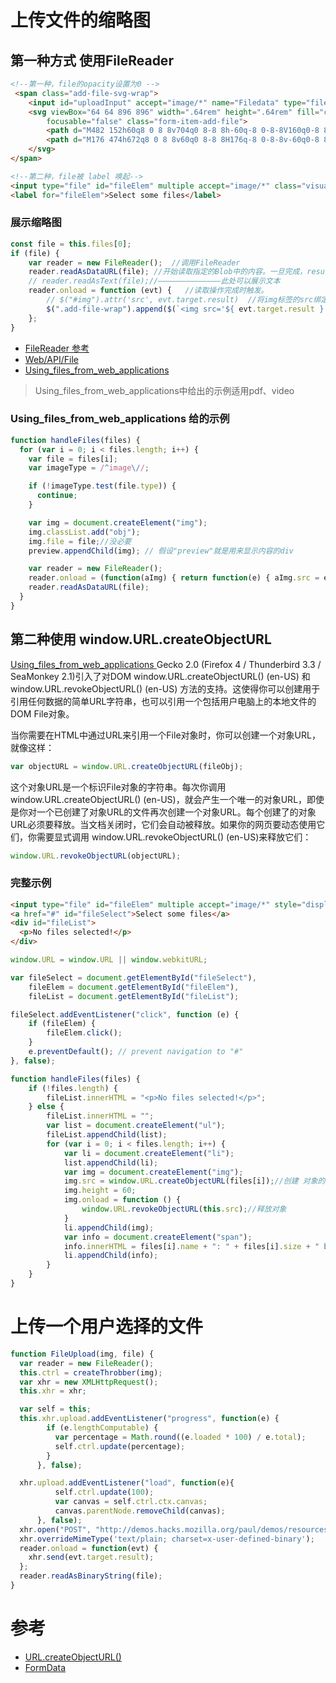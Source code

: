 # 上传文件的缩略图
## 第一种方式 使用FileReader
```html
<!--第一种，file的opacity设置为0 -->
 <span class="add-file-svg-wrap">
    <input id="uploadInput" accept="image/*" name="Filedata" type="file">
    <svg viewBox="64 64 896 896" width=".64rem" height=".64rem" fill="currentColor" aria-hidden="true"
        focusable="false" class="form-item-add-file">
        <path d="M482 152h60q8 0 8 8v704q0 8-8 8h-60q-8 0-8-8V160q0-8 8-8z"></path>
        <path d="M176 474h672q8 0 8 8v60q0 8-8 8H176q-8 0-8-8v-60q0-8 8-8z"></path>
    </svg>
</span>
```

```html
<!--第二种，file被 label 唤起-->
<input type="file" id="fileElem" multiple accept="image/*" class="visually-hidden">
<label for="fileElem">Select some files</label>
```

### 展示缩略图
```js
const file = this.files[0]; 
if (file) {
    var reader = new FileReader();  //调用FileReader
    reader.readAsDataURL(file); //开始读取指定的Blob中的内容。一旦完成，result属性中将包含一个data: URL格式的Base64字符串以表示所读取文件的内容。
    // reader.readAsText(file);//——————————————此处可以展示文本
    reader.onload = function (evt) {   //读取操作完成时触发。
        // $("#img").attr('src', evt.target.result)  //将img标签的src绑定为DataURL
        $(".add-file-wrap").append($(`<img src='${ evt.target.result }' alt='上传图片'/>`))
    };
}
```

* [FileReader 参考](https://developer.mozilla.org/zh-CN/docs/Web/API/FileReader)
* [Web/API/File](https://developer.mozilla.org/zh-CN/docs/Web/API/File)
* [Using_files_from_web_applications](https://developer.mozilla.org/en-US/docs/Web/API/File/Using_files_from_web_applications)

> Using_files_from_web_applications中给出的示例适用pdf、video

### Using_files_from_web_applications 给的示例
```js
function handleFiles(files) {
  for (var i = 0; i < files.length; i++) {
    var file = files[i];
    var imageType = /^image\//;

    if (!imageType.test(file.type)) {
      continue;
    }

    var img = document.createElement("img");
    img.classList.add("obj");
    img.file = file;//没必要
    preview.appendChild(img); // 假设"preview"就是用来显示内容的div

    var reader = new FileReader();
    reader.onload = (function(aImg) { return function(e) { aImg.src = e.target.result; }; })(img);
    reader.readAsDataURL(file);
  }
}
```

## 第二种使用 window.URL.createObjectURL
[Using_files_from_web_applications ](https://developer.mozilla.org/zh-CN/docs/Web/API/File/Using_files_from_web_applications#%E4%BD%BF%E7%94%A8%E5%AF%B9%E8%B1%A1_url)
Gecko 2.0 (Firefox 4 / Thunderbird 3.3 / SeaMonkey 2.1)引入了对DOM window.URL.createObjectURL() (en-US) 和 window.URL.revokeObjectURL() (en-US) 方法的支持。这使得你可以创建用于引用任何数据的简单URL字符串，也可以引用一个包括用户电脑上的本地文件的DOM File对象。

当你需要在HTML中通过URL来引用一个File对象时，你可以创建一个对象URL，就像这样：
```js
var objectURL = window.URL.createObjectURL(fileObj);
```
这个对象URL是一个标识File对象的字符串。每次你调用window.URL.createObjectURL() (en-US)，就会产生一个唯一的对象URL，即使是你对一个已创建了对象URL的文件再次创建一个对象URL。每个创建了的对象URL必须要释放。当文档关闭时，它们会自动被释放。如果你的网页要动态使用它们，你需要显式调用 window.URL.revokeObjectURL() (en-US)来释放它们：
```js
window.URL.revokeObjectURL(objectURL);
```

### 完整示例
```html
<input type="file" id="fileElem" multiple accept="image/*" style="display:none" onchange="handleFiles(this.files)">
<a href="#" id="fileSelect">Select some files</a>
<div id="fileList">
  <p>No files selected!</p>
</div>
```
```js
window.URL = window.URL || window.webkitURL;

var fileSelect = document.getElementById("fileSelect"),
    fileElem = document.getElementById("fileElem"),
    fileList = document.getElementById("fileList");

fileSelect.addEventListener("click", function (e) {
    if (fileElem) {
        fileElem.click();
    }
    e.preventDefault(); // prevent navigation to "#"
}, false);

function handleFiles(files) {
    if (!files.length) {
        fileList.innerHTML = "<p>No files selected!</p>";
    } else {
        fileList.innerHTML = "";
        var list = document.createElement("ul");
        fileList.appendChild(list);
        for (var i = 0; i < files.length; i++) {
            var li = document.createElement("li");
            list.appendChild(li);
            var img = document.createElement("img");
            img.src = window.URL.createObjectURL(files[i]);//创建 对象的URL
            img.height = 60;
            img.onload = function () {
                window.URL.revokeObjectURL(this.src);//释放对象
            }
            li.appendChild(img);
            var info = document.createElement("span");
            info.innerHTML = files[i].name + ": " + files[i].size + " bytes";
            li.appendChild(info);
        }
    }
}
```

# 上传一个用户选择的文件
```js
function FileUpload(img, file) {
  var reader = new FileReader();
  this.ctrl = createThrobber(img);
  var xhr = new XMLHttpRequest();
  this.xhr = xhr;

  var self = this;
  this.xhr.upload.addEventListener("progress", function(e) {
        if (e.lengthComputable) {
          var percentage = Math.round((e.loaded * 100) / e.total);
          self.ctrl.update(percentage);
        }
      }, false);

  xhr.upload.addEventListener("load", function(e){
          self.ctrl.update(100);
          var canvas = self.ctrl.ctx.canvas;
          canvas.parentNode.removeChild(canvas);
      }, false);
  xhr.open("POST", "http://demos.hacks.mozilla.org/paul/demos/resources/webservices/devnull.php");
  xhr.overrideMimeType('text/plain; charset=x-user-defined-binary');
  reader.onload = function(evt) {
    xhr.send(evt.target.result);
  };
  reader.readAsBinaryString(file);
}
```

# 参考
* [URL.createObjectURL()](https://developer.mozilla.org/en-US/docs/Web/API/URL/createObjectURL)
* [FormData](https://developer.mozilla.org/zh-CN/docs/Web/API/FormData)